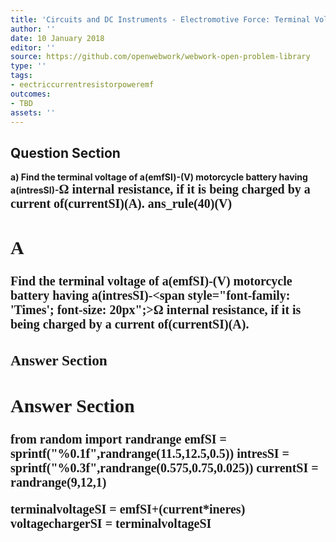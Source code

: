 ```yaml
---
title: 'Circuits and DC Instruments - Electromotive Force: Terminal Voltage'
author: ''
date: 10 January 2018
editor: ''
source: https://github.com/openwebwork/webwork-open-problem-library
type: ''
tags:
- eectriccurrentresistorpoweremf
outcomes:
- TBD
assets: ''
---
```


## Question Section 

<b>
a) Find the terminal voltage of a(emfSI)-(V) motorcycle battery having a(intresSI)-<span style="font-family: 'Times'; font-size: 20px";>&Omega;<span> internal resistance, if it is being charged by a current of(currentSI)(A).
ans_rule(40)(V)

## A
Find the terminal voltage of a(emfSI)-(V) motorcycle battery having a(intresSI)-<span style="font-family: 'Times'; font-size: 20px";>&Omega;<span> internal resistance, if it is being charged by a current of(currentSI)(A).
### Answer Section


## Answer Section

from random import randrange
emfSI = sprintf("%0.1f",randrange(11.5,12.5,0.5))
intresSI = sprintf("%0.3f",randrange(0.575,0.75,0.025))
currentSI = randrange(9,12,1)

terminalvoltageSI = emfSI+(current*ineres)
voltagechargerSI = terminalvoltageSI